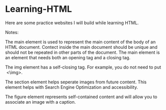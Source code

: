 # Learning-HTML
Here are some practice websites I will build while learning HTML.

Notes: 

The main element is used to represent the main content of the body of an HTML document. Contect inside the main document should be unique and should not be repeated in other parts of the document.
The main element is an element that needs both an opening tag and a closing tag.

The img element has a self-closing tag. For example, you do not need to put <img> <\img>.

The section element helps seperate images from future content.
This element helps with Search Engine Optimization and accessibility.

The figure element represents self-contained content and will allow you to associate an image with a caption.
